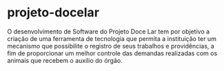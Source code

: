 # projeto-docelar
O desenvolvimento de Software do Projeto Doce Lar tem por objetivo a criação de uma ferramenta de tecnologia que permita a instituição ter um mecanismo que possibilite o registro de seus trabalhos e providências, a fim de proporcionar um melhor controle das demandas realizadas com os animais que recebem o auxílio do órgão.
